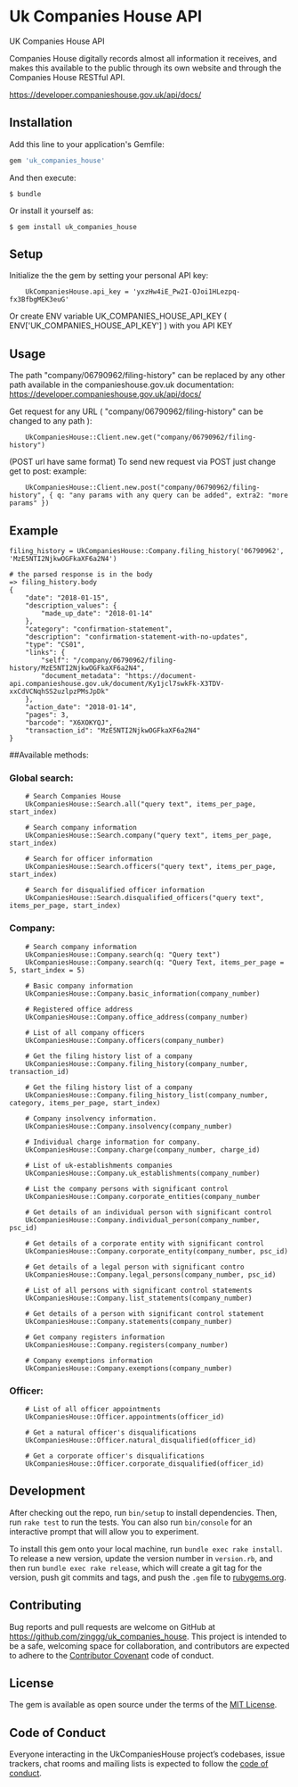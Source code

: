 # Uk Companies House API

UK Companies House API

Companies House digitally records almost all information it receives, and makes this available to the public through its own website and through the Companies House RESTful API.

https://developer.companieshouse.gov.uk/api/docs/

## Installation

Add this line to your application's Gemfile:

```ruby
gem 'uk_companies_house'
```

And then execute:

    $ bundle

Or install it yourself as:

    $ gem install uk_companies_house

## Setup

Initialize the the gem by setting your personal API key:

```
    UkCompaniesHouse.api_key = 'yxzHw4iE_Pw2I-QJoi1HLezpq-fx3BfbgMEK3euG'
```

Or create ENV variable UK_COMPANIES_HOUSE_API_KEY ( ENV['UK_COMPANIES_HOUSE_API_KEY'] ) with you API KEY

## Usage

The path "company/06790962/filing-history" can be replaced by any other path available in the companieshouse.gov.uk documentation:
https://developer.companieshouse.gov.uk/api/docs/

Get request for any URL ( "company/06790962/filing-history" can be changed to any path ):
```
    UkCompaniesHouse::Client.new.get("company/06790962/filing-history")
```
(POST url have same format)
To send new request via POST just change get to post:
example:
```
    UkCompaniesHouse::Client.new.post("company/06790962/filing-history", { q: "any params with any query can be added", extra2: "more params" })
```

## Example

```
filing_history = UkCompaniesHouse::Company.filing_history('06790962', 'MzE5NTI2NjkwOGFkaXF6a2N4')

# the parsed response is in the body
=> filing_history.body
{
	"date": "2018-01-15",
	"description_values": {
		"made_up_date": "2018-01-14"
	},
	"category": "confirmation-statement",
	"description": "confirmation-statement-with-no-updates",
	"type": "CS01",
	"links": {
		"self": "/company/06790962/filing-history/MzE5NTI2NjkwOGFkaXF6a2N4",
		"document_metadata": "https://document-api.companieshouse.gov.uk/document/Ky1jcl7swkFk-X3TDV-xxCdVCNqhSS2uzlpzPMsJpDk"
	},
	"action_date": "2018-01-14",
	"pages": 3,
	"barcode": "X6XOKYQJ",
	"transaction_id": "MzE5NTI2NjkwOGFkaXF6a2N4"
}

```


##Available methods:

### Global search:

```
    # Search Companies House
    UkCompaniesHouse::Search.all("query text", items_per_page, start_index)

    # Search company information
    UkCompaniesHouse::Search.company("query text", items_per_page, start_index)

    # Search for officer information
    UkCompaniesHouse::Search.officers("query text", items_per_page, start_index)

    # Search for disqualified officer information
    UkCompaniesHouse::Search.disqualified_officers("query text", items_per_page, start_index)

```


### Company:

```
    # Search company information
    UkCompaniesHouse::Company.search(q: "Query text")
    UkCompaniesHouse::Company.search(q: "Query Text, items_per_page = 5, start_index = 5)

    # Basic company information
    UkCompaniesHouse::Company.basic_information(company_number)

    # Registered office address
    UkCompaniesHouse::Company.office_address(company_number)

    # List of all company officers
    UkCompaniesHouse::Company.officers(company_number)

    # Get the filing history list of a company
    UkCompaniesHouse::Company.filing_history(company_number, transaction_id)

    # Get the filing history list of a company
    UkCompaniesHouse::Company.filing_history_list(company_number, category, items_per_page, start_index)

    # Company insolvency information.
    UkCompaniesHouse::Company.insolvency(company_number)

    # Individual charge information for company.
    UkCompaniesHouse::Company.charge(company_number, charge_id)

    # List of uk-establishments companies
    UkCompaniesHouse::Company.uk_establishments(company_number)

    # List the company persons with significant control
    UkCompaniesHouse::Company.corporate_entities(company_number

    # Get details of an individual person with significant control
    UkCompaniesHouse::Company.individual_person(company_number, psc_id)

    # Get details of a corporate entity with significant control
    UkCompaniesHouse::Company.corporate_entity(company_number, psc_id)

    # Get details of a legal person with significant contro
    UkCompaniesHouse::Company.legal_persons(company_number, psc_id)

    # List of all persons with significant control statements
    UkCompaniesHouse::Company.list_statements(company_number)

    # Get details of a person with significant control statement
    UkCompaniesHouse::Company.statements(company_number)

    # Get company registers information
    UkCompaniesHouse::Company.registers(company_number)

    # Company exemptions information
    UkCompaniesHouse::Company.exemptions(company_number)

```


### Officer:

```
    # List of all officer appointments
    UkCompaniesHouse::Officer.appointments(officer_id)

    # Get a natural officer's disqualifications
    UkCompaniesHouse::Officer.natural_disqualified(officer_id)

    # Get a corporate officer's disqualifications
    UkCompaniesHouse::Officer.corporate_disqualified(officer_id)

```


## Development

After checking out the repo, run `bin/setup` to install dependencies. Then, run `rake test` to run the tests. You can also run `bin/console` for an interactive prompt that will allow you to experiment.

To install this gem onto your local machine, run `bundle exec rake install`. To release a new version, update the version number in `version.rb`, and then run `bundle exec rake release`, which will create a git tag for the version, push git commits and tags, and push the `.gem` file to [rubygems.org](https://rubygems.org).

## Contributing

Bug reports and pull requests are welcome on GitHub at https://github.com/zinggg/uk_companies_house. This project is intended to be a safe, welcoming space for collaboration, and contributors are expected to adhere to the [Contributor Covenant](http://contributor-covenant.org) code of conduct.

## License

The gem is available as open source under the terms of the [MIT License](https://opensource.org/licenses/MIT).

## Code of Conduct

Everyone interacting in the UkCompaniesHouse project’s codebases, issue trackers, chat rooms and mailing lists is expected to follow the [code of conduct](https://github.com/[USERNAME]/uk_companies_house/blob/master/CODE_OF_CONDUCT.md).
